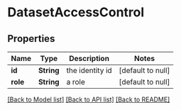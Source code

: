 # DatasetAccessControl
## Properties

Name | Type | Description | Notes
------------ | ------------- | ------------- | -------------
**id** | **String** | the identity id | [default to null]
**role** | **String** | a role | [default to null]

[[Back to Model list]](../README.md#documentation-for-models) [[Back to API list]](../README.md#documentation-for-api-endpoints) [[Back to README]](../README.md)

